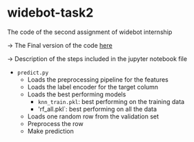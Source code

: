 # widebot-task2
The code of the second assignment of widebot internship

-> The Final version of the code [here](https://github.com/moaaztaha/widebot-task2/blob/master/Final.ipynb)

-> Description of the steps included in the jupyter notebook file

- `predict.py`
	- Loads the preprocessing pipeline for the features
	- Loads the label encoder for the target column
	- Loads the best performing models
		- `knn_train.pkl`: best performing on the training data
		- 'rf_all.pkl`: best performing on all the data
	- Loads one random row from the validation set 
	- Preprocess the row
	- Make prediction
